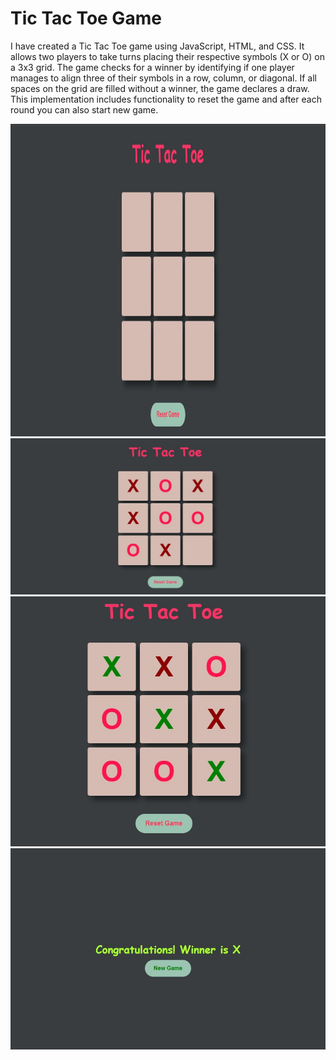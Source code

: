 # Tic Tac Toe Game
<p>I have created a Tic Tac Toe game using JavaScript, HTML, and CSS. It allows two players to take turns placing their respective symbols (X or O) on a 3x3 grid. The game checks for a winner by identifying if one player manages to align three of their symbols in a row, column, or diagonal. If all spaces on the grid are filled without a winner, the game declares a draw. This implementation includes functionality to reset the game and after each round you can also start new game.</p>
<img src="./Screenshots/SS-1.jpg" height="500" width="1000"/>
<br>
<img src="./Screenshots/SS-2.jpg"/>
<br>
<img src="./Screenshots/SS-3.jpg"/>
<br>
<img src="./Screenshots/SS-4.jpg"/>
